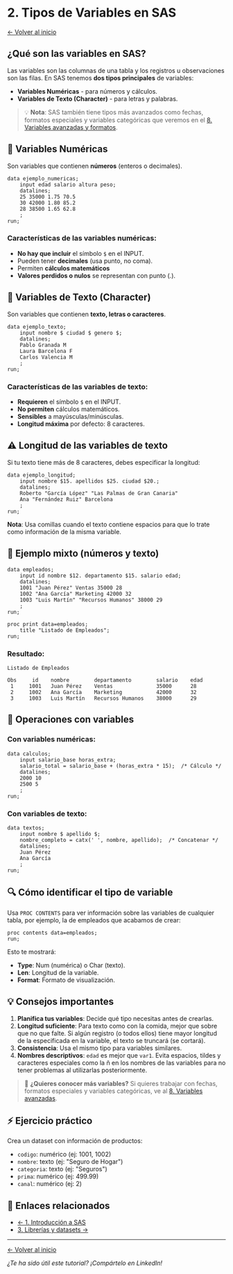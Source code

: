 # 2. Tipos de Variables en SAS

[← Volver al inicio](./index.html)

## ¿Qué son las variables en SAS?

Las variables son las columnas de una tabla y los registros u observaciones son las filas. En SAS tenemos **dos tipos principales** de variables:

- **Variables Numéricas** - para números y cálculos.
- **Variables de Texto (Character)** - para letras y palabras.

> 💡 **Nota**: SAS también tiene tipos más avanzados como fechas, formatos especiales y variables categóricas que veremos en el [8. Variables avanzadas y formatos](./08-variables-avanzadas.html).

## 🔢 Variables Numéricas

Son variables que contienen **números** (enteros o decimales).

```sas
data ejemplo_numericas;
    input edad salario altura peso;
    datalines;
    25 35000 1.75 70.5
    30 42000 1.80 85.2
    28 38500 1.65 62.8
    ;
run;
```

### Características de las variables numéricas:
- **No hay que incluir** el símbolo `$` en el INPUT.
- Pueden tener **decimales** (usa punto, no coma).
- Permiten **cálculos matemáticos**
- **Valores perdidos o nulos** se representan con punto (.).

## 📝 Variables de Texto (Character)

Son variables que contienen **texto, letras o caracteres**.

```sas
data ejemplo_texto;
    input nombre $ ciudad $ genero $;
    datalines;
    Pablo Granada M
    Laura Barcelona F
    Carlos Valencia M
    ;
run;
```

### Características de las variables de texto:
- **Requieren** el símbolo `$` en el INPUT.
- **No permiten** cálculos matemáticos.
- **Sensibles** a mayúsculas/minúsculas.
- **Longitud máxima** por defecto: 8 caracteres.

## ⚠️ Longitud de las variables de texto

Si tu texto tiene más de 8 caracteres, debes especificar la longitud:

```sas
data ejemplo_longitud;
    input nombre $15. apellidos $25. ciudad $20.;
    datalines;
    Roberto "García López" "Las Palmas de Gran Canaria"
    Ana "Fernández Ruiz" Barcelona
    ;
run;
```

**Nota**: Usa comillas cuando el texto contiene espacios para que lo trate como información de la misma variable.

## 🔄 Ejemplo mixto (números y texto)

```sas
data empleados;
    input id nombre $12. departamento $15. salario edad;
    datalines;
    1001 "Juan Pérez" Ventas 35000 28
    1002 "Ana García" Marketing 42000 32
    1003 "Luis Martín" "Recursos Humanos" 38000 29
    ;
run;

proc print data=empleados;
    title "Listado de Empleados";
run;
```

### Resultado:
```
Listado de Empleados

Obs     id    nombre        departamento        salario    edad
 1     1001   Juan Pérez    Ventas              35000      28
 2     1002   Ana García    Marketing           42000      32
 3     1003   Luis Martín   Recursos Humanos    38000      29
```

## 🧮 Operaciones con variables

### Con variables numéricas:
```sas
data calculos;
    input salario_base horas_extra;
    salario_total = salario_base + (horas_extra * 15);  /* Cálculo */
    datalines;
    2000 10
    2500 5
    ;
run;
```

### Con variables de texto:
```sas
data textos;
    input nombre $ apellido $;
    nombre_completo = catx(' ', nombre, apellido);  /* Concatenar */
    datalines;
    Juan Pérez
    Ana García
    ;
run;
```

## 🔍 Cómo identificar el tipo de variable

Usa `PROC CONTENTS` para ver información sobre las variables de cualquier tabla, por ejemplo, la de empleados que acabamos de crear:

```sas
proc contents data=empleados;
run;
```

Esto te mostrará:
- **Type**: Num (numérica) o Char (texto). 
- **Len**: Longitud de la variable.
- **Format**: Formato de visualización.

## 💡 Consejos importantes

1. **Planifica tus variables**: Decide qué tipo necesitas antes de crearlas.
2. **Longitud suficiente**: Para texto como con la comida, mejor que sobre que no que falte. Si algún registro (o todos ellos) tiene mayor longitud de la especificada en la variable, el texto se truncará (se cortará). 
3. **Consistencia**: Usa el mismo tipo para variables similares.
4. **Nombres descriptivos**: `edad` es mejor que `var1`. Evita espacios, tildes y caracteres especiales como la ñ en los nombres de las variables para no tener problemas al utilizarlas posteriormente.

> 🚀 **¿Quieres conocer más variables?** Si quieres trabajar con fechas, formatos especiales y variables categóricas, ve al [8. Variables avanzadas](./08-variables-avanzadas.html).

## ⚡ Ejercicio práctico

Crea un dataset con información de productos:
- `codigo`: numérico (ej: 1001, 1002)
- `nombre`: texto (ej: "Seguro de Hogar")
- `categoria`: texto (ej: "Seguros")
- `prima`: numérico (ej: 499.99)
- `canal`: numérico (ej: 2)

## 🔗 Enlaces relacionados

- [← 1. Introducción a SAS](./01-introduccion.html)
- [3. Librerías y datasets →](./03-librerias.html)

---

[← Volver al inicio](./index.html)

*¿Te ha sido útil este tutorial? ¡Compártelo en LinkedIn!*
